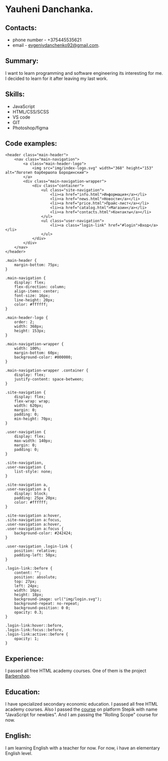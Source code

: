 # Yauheni Danchanka. 

## Contacts: 
- phone number - +375445535621
- email - evgeniydanchenko92@gmail.com.

## Summary:
 I want to learn programming and software engineering its interesting for me. I decided to learn for it after leaving my last work.

## Skills:
- JavaScript
- HTML/CSS/SCSS
- VS code
- GIT
- Photoshop/figma 

## Code examples:
```
<header class="main-header">
    <nav class="main-navigation">
        <a class="main-header-logo">
            <img src="img/index-logo.svg" width="368" height="153" alt="Логотип барбершопа Бородинский">
        </a>
        <div class="main-navigation-wrapper">
            <div class="container">
                <ul class="site-navigation">
                    <li><a href="info.html">Информация</a></li>
                    <li><a href="news.html">Новости</a></li>
                    <li><a href="price.html">Прайс-лист</a></li>
                    <li><a href="catalog.html">Магазин</a></li>
                    <li><a href="contacts.html">Контакты</a></li>
                </ul>
                <ul class="user-navigation">
                    <li><a class="login-link" href="#login">Вход</a></li>
                </ul>
            </div>
        </div>
    </nav>
</header>
```
```
.main-header {
    margin-bottom: 75px;
}

.main-navigation {
    display: flex;
    flex-direction: column;
    align-items: center;
    font-size: 16px;
    line-height: 20px;
    color: #ffffff;
}

.main-header-logo {
    order: 2;
    width: 368px;
    height: 153px;
}

.main-navigation-wrapper {
    width: 100%;
    margin-bottom: 60px;
    background-color: #000000;
}

.main-navigation-wrapper .container {
    display: flex;
    justify-content: space-between;
}

.site-navigation {
    display: flex;
    flex-wrap: wrap;
    width: 620px;
    margin: 0;
    padding: 0;
    min-height: 70px;
}

.user-navigation {
    display: flex;
    max-width: 140px;
    margin: 0;
    padding: 0;
}

.site-navigation,
.user-navigation {
    list-style: none;
}

.site-navigation a,
.user-navigation a {
    display: block;
    padding: 25px 20px;
    color: #ffffff;
}

.site-navigation a:hover,
.site-navigation a:focus,
.user-navigation a:hover,
.user-navigation a:focus {
    background-color: #242424;
}

.user-navigation .login-link {
    position: relative;
    padding-left: 50px;
}

.login-link::before {
    content: "";
    position: absolute;
    top: 27px;
    left: 24px;
    width: 16px;
    height: 18px;
    background-image: url("img/login.svg");
    background-repeat: no-repeat;
    background-position: 0 0;
    opacity: 0.3;
}

.login-link:hover::before,
.login-link:focus::before,
.login-link:active::before {
    opacity: 1;
}
```

## Experience:
I passed all free HTML academy courses. One of them is the project [Barbershop](https://github.com/bulbash92/barbershop).

## Education:
I have specialized secondary economic education. I passed all free HTML academy courses. Also I passed the [course](https://stepik.org/cert/201068) on platform Stepik with name "JavaScript for newbies". And I am passing the "Rolling Scope" course for now.

## English: 
I am learning English with a teacher for now. For now, i have an elementary English level. 
